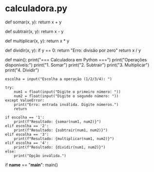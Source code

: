 # calculadora.py

def somar(x, y):
    return x + y

def subtrair(x, y):
    return x - y

def multiplicar(x, y):
    return x * y

def dividir(x, y):
    if y == 0:
        return "Erro: divisão por zero"
    return x / y

def main():
    print("=== Calculadora em Python ===")
    print("Operações disponíveis:")
    print("1. Somar")
    print("2. Subtrair")
    print("3. Multiplicar")
    print("4. Dividir")

    escolha = input("Escolha a operação (1/2/3/4): ")

    try:
        num1 = float(input("Digite o primeiro número: "))
        num2 = float(input("Digite o segundo número: "))
    except ValueError:
        print("Erro: entrada inválida. Digite números.")
        return

    if escolha == '1':
        print(f"Resultado: {somar(num1, num2)}")
    elif escolha == '2':
        print(f"Resultado: {subtrair(num1, num2)}")
    elif escolha == '3':
        print(f"Resultado: {multiplicar(num1, num2)}")
    elif escolha == '4':
        print(f"Resultado: {dividir(num1, num2)}")
    else:
        print("Opção inválida.")

if __name__ == "__main__":
    main()